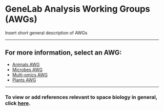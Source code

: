 # GeneLab Analysis Working Groups (AWGs)

Insert short general description of AWGs

---

## For more information, select an AWG:
- [Animals AWG](Animals_AWG)
- [Microbes AWG](Microbes_AWG)
- [Multi-omics AWG](Multi-omics_AWG)
- [Plants AWG](Plants_AWG)

---

### To view or add references relevant to space biology in general, click [here](General_Space_Biology_References).
